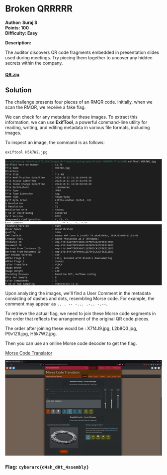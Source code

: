 # Broken QRRRRR

**Author: Suraj S**  
**Points: 100**  
**Difficulty: Easy**  

**Description:**  

The auditor discovers QR code fragments embedded in presentation slides used during meetings. Try piecing them together to uncover any hidden secrets within the company.

#### [QR.zip](QR.zip)

## Solution

    
The challenge presents four pieces of an RMQR code. Initially, when we scan the RMQR, we receive a fake flag.


We can check for any metadata for these images. To extract this information, we can use **ExifTool**, a powerful command-line utility for reading, writing, and editing metadata in various file formats, including images.
   
To inspect an image, the command is as follows:

```bash
exiftool H5k7W2.jpg
```

![Exiftool](image.png)


Upon analyzing the images, we'll find a User Comment in the metadata consisting of dashes and dots, resembling Morse code. For example, the comment may appear as `.. . -- -... .-.. -.--`.

To retrieve the actual flag, we need to join these Morse code segments in the order that reflects the arrangement of the original QR code pieces.

The order after joining these would be : X7f4J9.jpg, L2b8Q3.jpg, P9v1Z6.jpg, H5k7W2.jpg.

Then you can use an online Morse code decoder to get the flag.

[Morse Code Translator](https://morsecode.world/international/translator.html)

![Output Image](output.png)

### **Flag: `cyberarc{d4sh_d0t_4ssembly}`**